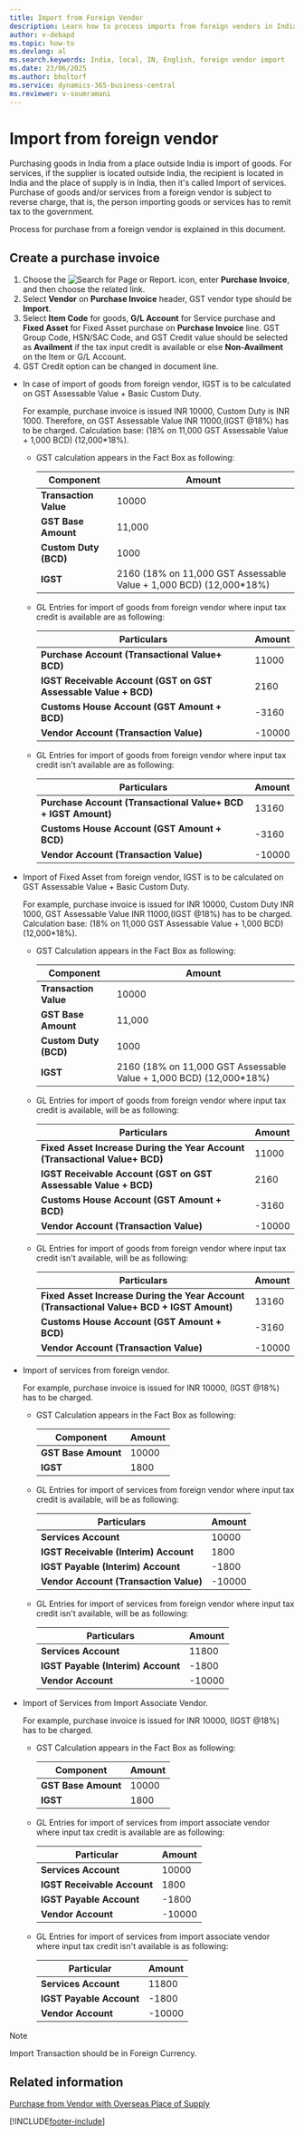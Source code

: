 ```yaml
---
title: Import from Foreign Vendor
description: Learn how to process imports from foreign vendors in India, including GST and reverse charge procedures for goods and services.
author: v-debapd
ms.topic: how-to
ms.devlang: al
ms.search.keywords: India, local, IN, English, foreign vendor import
ms.date: 23/06/2025
ms.author: bholtorf
ms.service: dynamics-365-business-central
ms.reviewer: v-soumramani
---
```


# Import from foreign vendor

Purchasing goods in India from a place outside India is import of goods. For services, if the supplier is located outside India, the recipient is located in India and the place of supply is in India, then it's called Import of services. Purchase of goods and/or services from a foreign vendor is subject to reverse charge, that is, the person importing goods or services has to remit tax to the government.

Process for purchase from a foreign vendor is explained in this document.

## Create a purchase invoice

1. Choose the ![Search for Page or Report.](image/search_small.png "Search for Page or Report icon") icon, enter **Purchase Invoice**, and then choose the related link.
1. Select **Vendor** on **Purchase Invoice** header, GST vendor type should be **Import**.
1. Select **Item Code** for goods, **G/L Account** for Service purchase and **Fixed Asset** for Fixed Asset purchase on **Purchase Invoice** line. GST Group Code, HSN/SAC Code, and GST Credit value should be selected as **Availment** if the tax input credit is available or else **Non-Availment** on the Item or G/L Account.
1. GST Credit option can be changed in document line.

- In case of import of goods from foreign vendor, IGST is to be calculated on GST Assessable Value + Basic Custom Duty. 

  For example, purchase invoice is issued INR 10000, Custom Duty is INR 1000. Therefore, on GST Assessable Value INR 11000,(IGST @18%) has to be charged. Calculation base: (18% on 11,000 GST Assessable Value + 1,000 BCD) (12,000*18%).

  - GST calculation appears in the Fact Box as following:

      |Component|Amount|
      |----------------------------------|---------------------------------------|  
      |**Transaction Value**|10000|
      |**GST Base Amount**|11,000|
      |**Custom Duty (BCD)**|1000|  
      |**IGST**|2160 (18% on 11,000 GST Assessable Value + 1,000 BCD) (12,000*18%)|  

  - GL Entries for import of goods from foreign vendor where input tax credit is available are as following:

      |Particulars|Amount|
      |----------------------------------|---------------------------------------|  
      |**Purchase Account (Transactional Value+ BCD)**|11000|  
      |**IGST Receivable Account (GST on GST Assessable Value + BCD)**|2160| 
      |**Customs House Account (GST Amount + BCD)**|-3160|
      |**Vendor Account (Transaction Value)**|-10000|

  - GL Entries for import of goods from foreign vendor where input tax credit isn't available are as following:

      |Particulars|Amount|
      |----------------------------------|---------------------------------------|  
      |**Purchase Account (Transactional Value+ BCD + IGST Amount)**|13160|  
      |**Customs House Account (GST Amount + BCD)**|-3160|
      |**Vendor Account (Transaction Value)**|-10000|

- Import of Fixed Asset from foreign vendor, IGST is to be calculated on GST Assessable Value + Basic Custom Duty.

  For example, purchase invoice is issued for INR 10000, Custom Duty INR 1000, GST Assessable Value INR 11000,(IGST @18%) has to be charged. Calculation base: (18% on 11,000 GST Assessable Value + 1,000 BCD) (12,000*18%).

  - GST Calculation appears in the Fact Box as following:

      |Component|Amount|
      |----------------------------------|---------------------------------------|  
      |**Transaction Value**|10000|
      |**GST Base Amount**|11,000|
      |**Custom Duty (BCD)**|1000|  
      |**IGST**|2160 (18% on 11,000 GST Assessable Value + 1,000 BCD) (12,000*18%)|  

  - GL Entries for import of goods from foreign vendor where input tax credit is available, will be as following:

      |Particulars|Amount|
      |----------------------------------|---------------------------------------|  
      |**Fixed Asset Increase During the Year Account (Transactional Value+ BCD)**|11000|  
      |**IGST Receivable Account (GST on GST Assessable Value + BCD)**|2160| 
      |**Customs House Account (GST Amount + BCD)**|-3160|
      |**Vendor Account (Transaction Value)**|-10000|

  - GL Entries for import of goods from foreign vendor where input tax credit isn't available, will be as following:

     |Particulars|Amount|
     |----------------------------------|---------------------------------------|  
     |**Fixed Asset Increase During the Year Account (Transactional Value+ BCD + IGST Amount)**|13160|  
     |**Customs House Account (GST Amount + BCD)**|-3160|
     |**Vendor Account (Transaction Value)**|-10000|

- Import of services from foreign vendor.

  For example, purchase invoice is issued for INR 10000, (IGST @18%) has to be charged.

  - GST Calculation appears in the Fact Box as following:

     |Component|Amount|
     |----------------------------------|---------------------------------------|  
     |**GST Base Amount**|10000|
     |**IGST**|1800|  

  - GL Entries for import of services from foreign vendor where input tax credit is available, will be as following:

     |Particulars|Amount|
     |----------------------------------|---------------------------------------|  
     |**Services Account**|10000|  
     |**IGST Receivable (Interim) Account**|1800|
     |**IGST Payable (Interim) Account**|-1800|
     |**Vendor Account (Transaction Value)**|-10000|

  - GL Entries for import of services from foreign vendor where input tax credit isn't available, will be as following:

      |Particulars|Amount|
      |----------------------------------|---------------------------------------|  
      |**Services Account**|11800|  
      |**IGST Payable (Interim) Account**|-1800|
      |**Vendor Account**|-10000|

- Import of Services from Import Associate Vendor.

  For example, purchase invoice is issued for INR 10000, (IGST @18%) has to be charged.

  - GST Calculation appears in the Fact Box as following:

      |Component|Amount|
      |----------------------------------|---------------------------------------|  
      |**GST Base Amount**|10000|
      |**IGST**|1800|

  - GL Entries for import of services from import associate vendor where input tax credit is available are as following:

      |Particular|Amount|
      |----------------------------------|---------------------------------------|  
      |**Services Account**|10000|  
      |**IGST Receivable Account**|1800|
      |**IGST Payable Account**|-1800|
      |**Vendor Account**|-10000|

  - GL Entries for import of services from import associate vendor where input tax credit isn't available is as following:

      |Particular|Amount|
      |----------------------------------|---------------------------------------|  
      |**Services Account**|11800|  
      |**IGST Payable Account**|-1800|
      |**Vendor Account**|-10000|

> [!NOTE]
>
> Import Transaction should be in Foreign Currency.

## Related information

[Purchase from Vendor with Overseas Place of Supply](GST-Service-Purchase-for-Overseas-Place-of-supply-Registered-Vendor.md)

[!INCLUDE[footer-include](../../includes/footer-banner.md)]
